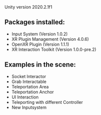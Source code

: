 Unity version 2020.2.1f1

## Packages installed:
- Input System (Version 1.0.2)
- XR Plugin Management (Version 4.0.6)
- OpenXR Plugin (Version 1.1.1)
- XR Interaction Toolkit (Version 1.0.0-pre.2)

## Examples in the scene:
- Socket Interactor
- Grab Interactable
- Teleportation Area
- Teleportation Anchor
- UI Interaction
- Teleporting with different Controller
- New Inputsystem

